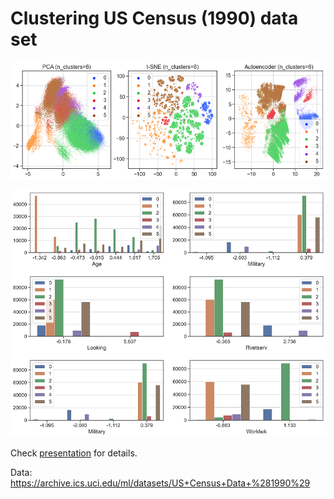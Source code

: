 # Clustering US Census (1990) data set

![](images/kmeans6.png)

![](images/kmeans6_interpretation.png)

Check [presentation](presentation.pdf) for details.

Data: https://archive.ics.uci.edu/ml/datasets/US+Census+Data+%281990%29

